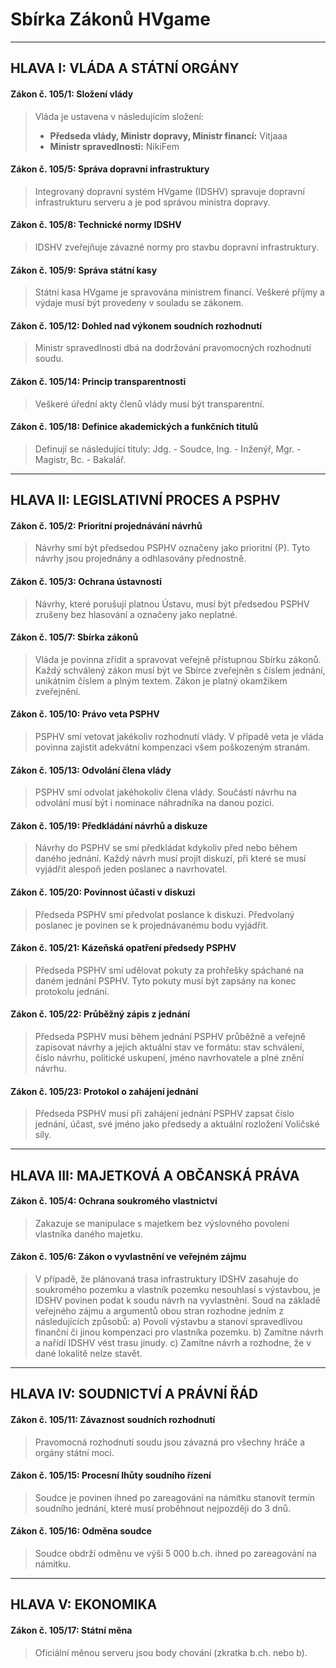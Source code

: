 # Sbírka Zákonů HVgame

---

## HLAVA I: VLÁDA A STÁTNÍ ORGÁNY

#### Zákon č. 105/1: Složení vlády
> Vláda je ustavena v následujícím složení:
> - **Předseda vlády, Ministr dopravy, Ministr financí:** Vitjaaa
> - **Ministr spravedlnosti:** NikiFem

#### Zákon č. 105/5: Správa dopravní infrastruktury
> Integrovaný dopravní systém HVgame (IDSHV) spravuje dopravní infrastrukturu serveru a je pod správou ministra dopravy.

#### Zákon č. 105/8: Technické normy IDSHV
> IDSHV zveřejňuje závazné normy pro stavbu dopravní infrastruktury.

#### Zákon č. 105/9: Správa státní kasy
> Státní kasa HVgame je spravována ministrem financí. Veškeré příjmy a výdaje musí být provedeny v souladu se zákonem.

#### Zákon č. 105/12: Dohled nad výkonem soudních rozhodnutí
> Ministr spravedlnosti dbá na dodržování pravomocných rozhodnutí soudu.

#### Zákon č. 105/14: Princip transparentnosti
> Veškeré úřední akty členů vlády musí být transparentní.

#### Zákon č. 105/18: Definice akademických a funkčních titulů
> Definují se následující tituly: Jdg. - Soudce, Ing. - Inženýř, Mgr. - Magistr, Bc. - Bakalář.

---

## HLAVA II: LEGISLATIVNÍ PROCES A PSPHV

#### Zákon č. 105/2: Prioritní projednávání návrhů
> Návrhy smí být předsedou PSPHV označeny jako prioritní (P). Tyto návrhy jsou projednány a odhlasovány přednostně.

#### Zákon č. 105/3: Ochrana ústavnosti
> Návrhy, které porušují platnou Ústavu, musí být předsedou PSPHV zrušeny bez hlasování a označeny jako neplatné.

#### Zákon č. 105/7: Sbírka zákonů
> Vláda je povinna zřídit a spravovat veřejně přístupnou Sbírku zákonů. Každý schválený zákon musí být ve Sbírce zveřejněn s číslem jednání, unikátním číslem a plným textem. Zákon je platný okamžikem zveřejnění.

#### Zákon č. 105/10: Právo veta PSPHV
> PSPHV smí vetovat jakékoliv rozhodnutí vlády. V případě veta je vláda povinna zajistit adekvátní kompenzaci všem poškozeným stranám.

#### Zákon č. 105/13: Odvolání člena vlády
> PSPHV smí odvolat jakéhokoliv člena vlády. Součástí návrhu na odvolání musí být i nominace náhradníka na danou pozici.

#### Zákon č. 105/19: Předkládání návrhů a diskuze
> Návrhy do PSPHV se smí předkládat kdykoliv před nebo během daného jednání. Každý návrh musí projít diskuzí, při které se musí vyjádřit alespoň jeden poslanec a navrhovatel.

#### Zákon č. 105/20: Povinnost účasti v diskuzi
> Předseda PSPHV smí předvolat poslance k diskuzi. Předvolaný poslanec je povinen se k projednávanému bodu vyjádřit.

#### Zákon č. 105/21: Kázeňská opatření předsedy PSPHV
> Předseda PSPHV smí udělovat pokuty za prohřešky spáchané na daném jednání PSPHV. Tyto pokuty musí být zapsány na konec protokolu jednání.

#### Zákon č. 105/22: Průběžný zápis z jednání
> Předseda PSPHV musí během jednání PSPHV průběžně a veřejně zapisovat návrhy a jejich aktuální stav ve formátu: stav schválení, číslo návrhu, politické uskupení, jméno navrhovatele a plné znění návrhu.

#### Zákon č. 105/23: Protokol o zahájení jednání
> Předseda PSPHV musí při zahájení jednání PSPHV zapsat číslo jednání, účast, své jméno jako předsedy a aktuální rozložení Voličské síly.

---

## HLAVA III: MAJETKOVÁ A OBČANSKÁ PRÁVA

#### Zákon č. 105/4: Ochrana soukromého vlastnictví
> Zakazuje se manipulace s majetkem bez výslovného povolení vlastníka daného majetku.

#### Zákon č. 105/6: Zákon o vyvlastnění ve veřejném zájmu
> V případě, že plánovaná trasa infrastruktury IDSHV zasahuje do soukromého pozemku a vlastník pozemku nesouhlasí s výstavbou, je IDSHV povinen podat k soudu návrh na vyvlastnění. Soud na základě veřejného zájmu a argumentů obou stran rozhodne jedním z následujících způsobů:
> a) Povolí výstavbu a stanoví spravedlivou finanční či jinou kompenzaci pro vlastníka pozemku.
> b) Zamítne návrh a nařídí IDSHV vést trasu jinudy.
> c) Zamítne návrh a rozhodne, že v dané lokalitě nelze stavět.

---

## HLAVA IV: SOUDNICTVÍ A PRÁVNÍ ŘÁD

#### Zákon č. 105/11: Závaznost soudních rozhodnutí
> Pravomocná rozhodnutí soudu jsou závazná pro všechny hráče a orgány státní moci.

#### Zákon č. 105/15: Procesní lhůty soudního řízení
> Soudce je povinen ihned po zareagování na námitku stanovit termín soudního jednání, které musí proběhnout nejpozději do 3 dnů.

#### Zákon č. 105/16: Odměna soudce
> Soudce obdrží odměnu ve výši 5 000 b.ch. ihned po zareagování na námitku.

---

## HLAVA V: EKONOMIKA

#### Zákon č. 105/17: Státní měna
> Oficiální měnou serveru jsou body chování (zkratka b.ch. nebo b).
